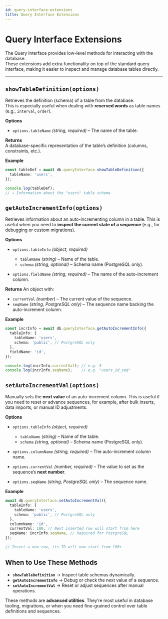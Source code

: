 ```yaml
---
id: query-interface-extensions
title: Query Interface Extensions
---
```


# Query Interface Extensions

The Query Interface provides low-level methods for interacting with the database.  
These extensions add extra functionality on top of the standard query interface, making it easier to inspect and manage database tables directly.

---

## `showTableDefinition(options)`

Retrieves the definition (schema) of a table from the database.  
This is especially useful when dealing with **reserved words** as table names (e.g., `interval`, `order`).

**Options**

- `options.tableName` *(string, required)* – The name of the table.

**Returns**  
A database-specific representation of the table’s definition (columns, constraints, etc.).

**Example**

```ts
const tableDef = await db.queryInterface.showTableDefinition({
  tableName: 'users',
});

console.log(tableDef);
// → Information about the "users" table schema
```

## `getAutoIncrementInfo(options)`

Retrieves information about an auto-incrementing column in a table.
This is useful when you need to **inspect the current state of a sequence** (e.g., for debugging or custom migrations).

**Options**

* `options.tableInfo` *(object, required)*

  * `tableName` *(string)* – Name of the table.
  * `schema` *(string, optional)* – Schema name (PostgreSQL only).
* `options.fieldName` *(string, required)* – The name of the auto-increment column.

**Returns**
An object with:

* `currentVal` *(number)* – The current value of the sequence.
* `seqName` *(string, PostgreSQL only)* – The sequence name backing the auto-increment column.

**Example**

```ts
const incrInfo = await db.queryInterface.getAutoIncrementInfo({
  tableInfo: {
    tableName: 'users',
    schema: 'public', // PostgreSQL only
  },
  fieldName: 'id',
});

console.log(incrInfo.currentVal); // e.g. 5
console.log(incrInfo.seqName);    // e.g. "users_id_seq"
```

## `setAutoIncrementVal(options)`

Manually sets the **next value** of an auto-increment column.
This is useful if you need to reset or advance sequences, for example, after bulk inserts, data imports, or manual ID adjustments.

**Options**

* `options.tableInfo` *(object, required)*

  * `tableName` *(string)* – Name of the table.
  * `schema` *(string, optional)* – Schema name (PostgreSQL only).
* `options.columnName` *(string, required)* – The auto-increment column name.
* `options.currentVal` *(number, required)* – The value to set as the sequence’s **next number**.
* `options.seqName` *(string, PostgreSQL only)* – The sequence name.

**Example**

```ts
await db.queryInterface.setAutoIncrementVal({
  tableInfo: {
    tableName: 'users',
    schema: 'public', // PostgreSQL only
  },
  columnName: 'id',
  currentVal: 100, // Next inserted row will start from here
  seqName: incrInfo.seqName, // Required for PostgreSQL
});

// Insert a new row, its ID will now start from 100+
```

## When to Use These Methods

* **`showTableDefinition`** → Inspect table schemas dynamically.
* **`getAutoIncrementInfo`** → Debug or check the next value of a sequence.
* **`setAutoIncrementVal`** → Reset or adjust sequences after manual operations.

These methods are **advanced utilities**. They’re most useful in database tooling, migrations, or when you need fine-grained control over table definitions and sequences.
